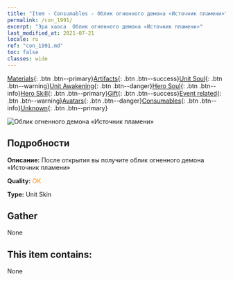 ```yaml
---
title: "Item - Consumables - Облик огненного демона «Источник пламени»"
permalink: /con_1991/
excerpt: "Эра хаоса  Облик огненного демона «Источник пламени»"
last_modified_at: 2021-07-21
locale: ru
ref: "con_1991.md"
toc: false
classes: wide
---
```

 [Materials](/ItemsRU/){: .btn .btn--primary}[Artifacts](/ItemsRU/Artifacts/){: .btn .btn--success}[Unit Soul](/ItemsRU/UnitSoul/){: .btn .btn--warning}[Unit Awakening](/ItemsRU/UnitAwakening/){: .btn .btn--danger}[Hero Soul](/ItemsRU/HeroSoul/){: .btn .btn--info}[Hero Skill](/ItemsRU/HeroSkill/){: .btn .btn--primary}[Gift](/ItemsRU/Gift/){: .btn .btn--success}[Event related](/ItemsRU/Events/){: .btn .btn--warning}[Avatars](/ItemsRU/Avatars/){: .btn .btn--danger}[Consumables](/ItemsRU/Consumables/){: .btn .btn--info}[Unknown](/ItemsRU/Unknown/){: .btn .btn--primary}

 ![Облик огненного демона «Источник пламени»](/images/u/ti_yanmopifu.jpg)

## Подробности
 **Описание:** После открытия вы получите облик огненного демона «Источник пламени»

 **Quality:** <span style="color: #FF8C00">OK</span>

 **Type:** Unit Skin

## Gather

  None

## This item contains:

  None

